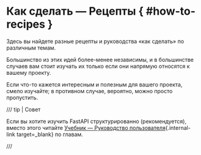 # Как сделать — Рецепты { #how-to-recipes }

Здесь вы найдете разные рецепты и руководства «как сделать» по различным темам.

Большинство из этих идей более-менее независимы, и в большинстве случаев вам стоит изучать их только если они напрямую относятся к вашему проекту.

Если что-то кажется интересным и полезным для вашего проекта, смело изучайте; в противном случае, вероятно, можно просто пропустить.

/// tip | Совет

Если вы хотите изучить FastAPI структурированно (рекомендуется), вместо этого читайте [Учебник — Руководство пользователя](../tutorial/index.md){.internal-link target=_blank} по главам.

///
